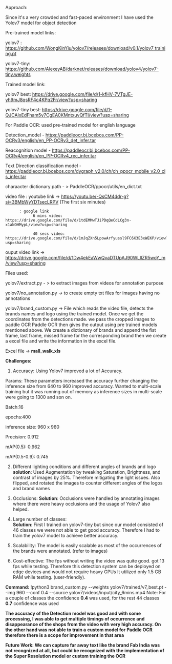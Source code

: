 Approach:

Since it's a very crowded and fast-paced environment I have used the Yolov7 model for object detection

Pre-trained model links:

yolov7 : https://github.com/WongKinYiu/yolov7/releases/download/v0.1/yolov7_training.pt

yolov7-tiny: https://github.com/AlexeyAB/darknet/releases/download/yolov4/yolov7-tiny.weights


Trained model link:

yolov7 best: https://drive.google.com/file/d/1-kfHV-7VTgJE-yh9mJ8qsRF4c4KPq2Fr/view?usp=sharing

yolov7-tiny best: https://drive.google.com/file/d/1-QJCAIxEdFham5y7CgEA0KMntxuvQfTI/view?usp=sharing


For Paddle OCR: used pre-trained model for english language

  Detection_model - https://paddleocr.bj.bcebos.com/PP-OCRv3/english/en_PP-OCRv3_det_infer.tar
  
  Reacognition model - https://paddleocr.bj.bcebos.com/PP-OCRv4/english/en_PP-OCRv4_rec_infer.tar
  
  Text Direction classification model - https://paddleocr.bj.bcebos.com/dygraph_v2.0/ch/ch_ppocr_mobile_v2.0_cls_infer.tar
  
  charaacter dictionary path - > PaddleOCR/ppocr/utils/en_dict.txt


  
video file : youtube link -> https://youtu.be/-QsCM4ddr-g?si=3BMbWyYDTsecLRPV  (The first six minutes)

          : google link 
                6 mins video: https://drive.google.com/file/d/1tdEMMwTJiPDqQeCdLCg3n-x1aNOHMypL/view?usp=sharing
                
                40 secs video: https://drive.google.com/file/d/1mJqZXn5LpowArfyussl9FC6X3E3xWEKP/view?usp=sharing
 
ouput video link -> https://drive.google.com/file/d/1Dw4ekEaWwQvaDTUpAJ90WLllZR5woY_m/view?usp=sharing

Files used:

yolov7/extract.py - > to extract images from videos for annotation purpose

yolov7/no_annotation.py -> to create empty txt files for images having no annotations

yolov7/brand_custom.py -> File which reads the video file, detects the brands names and logo using the trained model. Once we get the coordinates from the detections made. we pass the cropped images to paddle OCR
                          Paddle OCR then gives the output using pre trained models mentioned above.
                          We create a dictionary of brands and append the fist frame, last frame, missed frame for the corresponding brand
                          then we create a excel file and write the information in the excel file.
                          
Excel file -> **mall_walk.xls**


**Challenges:**
1. Accuracy: Using Yolov7 improved a lot of Accuracy.

Params: These parameters increased the accuracy further changing the inference size from 640 to 960 improved accuracy. Wanted to multi-scale training but it was running out of memory as inference sizes in multi-scale were going to 1300 and son on.

Batch:16

epochs:400

inference size: 960 x 960

Precision: 0.912

mAP(0.5): 0.962

mAP(0.5-0.9): 0.745 

2. Different lighting conditions and different angles of brands and logo
   **solution**: Used Augmentation by tweaking Saturation, Brightness, and contrast of images by 25%. Therefore mitigating the light issues. Also flipped, and rotated the images to counter different angles of the logos and brand names
   
4. Occlusions: 
**Solution**: Occlusions were handled by annotating images where there were heavy occlusions and the usage of Yolov7 also helped.

5. Large number of classes:   
**Solution**: First I trained on yolov7-tiny but since our model consisted of 46 classes we were not able to get good accuracy. Therefore I had to train the yolov7 model to achieve better accuracy.

6. Scalability: The model is easily scalable as most of the occurrences of the brands were annotated. (refer to images)
   
7. Cost-effective: The fps without writing the video was quite good. got 13 fps while testing. Therefore this detection system can be deployed on edge devices and would not require heavy GPUs
                    It utilized only 1.5 GB RAM while testing. (user-friendly).

**Command:** !python3 brand_custom.py --weights yolov7/trained/v7_best.pt --img 960 --conf 0.4 --source yolov7/videos/input/city_6mins.mp4
Note: For a couple of classes the confidence **0.4** was used, for the rest 44 classes **0.7** confidence was used

**The accuracy of the Detection model was good and with some processing, I was able to get multiple timings of occurrence and disappearance of the shops from the video with very high accuracy. On the other hand was not able to train a**
**custom model for Paddle OCR therefore there is a scope for improvement in that area**

**Future Work: We can capture far away text like the brand Fab India was not recognized at all, but could be recognized with the implementation of the Super Resolution model or custom training the OCR**


